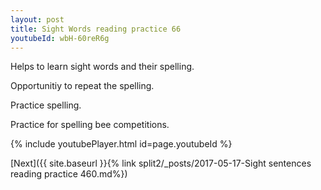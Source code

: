 ```yaml
---
layout: post
title: Sight Words reading practice 66
youtubeId: wbH-60reR6g
---
```

 
 
Helps to learn sight words and their spelling.

Opportunitiy to repeat the spelling. 

Practice spelling. 
 
Practice for spelling bee competitions. 
 
{% include youtubePlayer.html id=page.youtubeId %}
 
 

[Next]({{ site.baseurl }}{% link  split2/_posts/2017-05-17-Sight sentences reading practice 460.md%})
 
